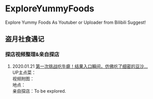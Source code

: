 # ExploreYummyFoods
Explore Yummy Foods As Youtuber or Uploader from Bilibili Suggest!

## 盗月社食遇记

### 探店视频整理&亲自探店  
1. 2020.01.21 [第一次挑战吃牛瘪！结果入口瞬间，仿佛吃了细密的豆沙…](https://www.bilibili.com/video/av84347984)  
UP主点菜：  
视频附图：  
地点：  
亲自探店：To be explored.  
